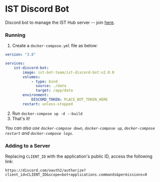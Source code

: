 # IST Discord Bot

Discord bot to manage the IST Hub server -- join [here](https://discord.leic.pt).

### Running

1. Create a `docker-compose.yml` file as below:

```yaml
version: "3.8"

services:
    ist-discord-bot:
        image: ist-bot-team/ist-discord-bot:v2.0.0
        volumes:
            - type: bind
              source: ./data
              target: /app/data
        environment:
            DISCORD_TOKEN: PLACE_BOT_TOKEN_HERE
        restart: unless-stopped
```

2. Run `docker-compose up -d --build`
3. That's it!

_You can also use `docker-compose down`, `docker-compose up`, `docker-compose restart` and `docker-compose logs`._

### Adding to a Server

Replacing `CLIENT_ID` with the application's public ID, access the following link:

```
https://discord.com/oauth2/authorize?client_id=CLIENT_ID&scope=bot+applications.commands&permissions=8
```
